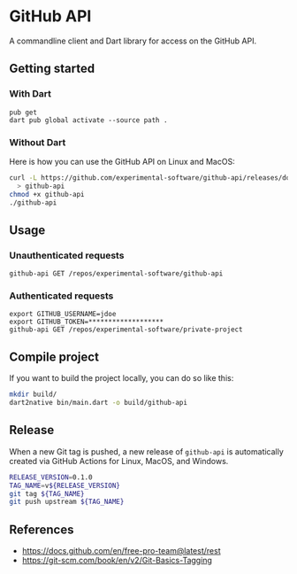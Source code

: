 # GitHub API

A commandline client and Dart library for access on the GitHub API.

## Getting started

### With Dart

```
pub get
dart pub global activate --source path .
```

### Without Dart

Here is how you can use the GitHub API on Linux and MacOS:

```bash
curl -L https://github.com/experimental-software/github-api/releases/download/latest/github-api_$(uname) \
  > github-api
chmod +x github-api
./github-api
```

## Usage

### Unauthenticated requests

```
github-api GET /repos/experimental-software/github-api
```

### Authenticated requests

```
export GITHUB_USERNAME=jdoe
export GITHUB_TOKEN=*******************
github-api GET /repos/experimental-software/private-project
```

## Compile project

If you want to build the project locally, you can do so like this:

```bash
mkdir build/
dart2native bin/main.dart -o build/github-api
```

## Release

When a new Git tag is pushed, a new release of `github-api` is automatically created via GitHub Actions for Linux, MacOS, and Windows.

```bash
RELEASE_VERSION=0.1.0
TAG_NAME=v${RELEASE_VERSION}
git tag ${TAG_NAME}
git push upstream ${TAG_NAME}
```

## References

- https://docs.github.com/en/free-pro-team@latest/rest
- https://git-scm.com/book/en/v2/Git-Basics-Tagging

